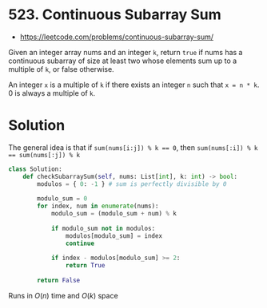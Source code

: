 # 523. Continuous Subarray Sum

- https://leetcode.com/problems/continuous-subarray-sum/

Given an integer array nums and an integer `k`, return `true` if nums has a continuous subarray of size at least two whose elements sum up to a multiple of `k`, or false otherwise.

An integer `x` is a multiple of `k` if there exists an integer `n` such that `x = n * k`. 0 is always a multiple of `k`.

# Solution

The general idea is that if `sum(nums[i:j]) % k == 0`, then `sum(nums[:i]) % k == sum(nums[:j]) % k`

```python
class Solution:
    def checkSubarraySum(self, nums: List[int], k: int) -> bool:
        modulos = { 0: -1 } # sum is perfectly divisible by 0
        
        modulo_sum = 0
        for index, num in enumerate(nums):
            modulo_sum = (modulo_sum + num) % k
            
            if modulo_sum not in modulos:
                modulos[modulo_sum] = index
                continue
                
            if index - modulos[modulo_sum] >= 2:
                return True
            
        return False
```

Runs in $O(n)$ time and $O(k)$ space